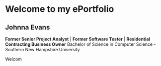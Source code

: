 # **Welcome to my ePortfolio**

## **Johnna Evans**
**Former Senior Project Analyst** | **Former Software Tester** | **Residential Contracting Business Owner**
Bachelor of Science in Computer Science - Southern New Hampshire University

Welcom 
